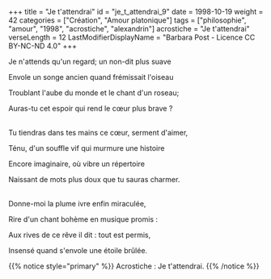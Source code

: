 +++
title = "Je t'attendrai"
id = "je_t_attendrai_9"
date = 1998-10-19
weight = 42
categories = ["Création", "Amour platonique"]
tags = ["philosophie", "amour", "1998", "acrostiche", "alexandrin"]
acrostiche = "Je t'attendrai"
verseLength = 12
LastModifierDisplayName = "Barbara Post - Licence CC BY-NC-ND 4.0"
+++

Je n'attends qu'un regard; un non-dit plus suave

Envole un songe ancien quand frémissait l'oiseau

Troublant l'aube du monde et le chant d'un roseau;

Auras-tu cet espoir qui rend le cœur plus brave ?

 \
Tu tiendras dans tes mains ce cœur, serment d'aimer,

Ténu, d'un souffle vif qui murmure une histoire

Encore imaginaire, où vibre un répertoire

Naissant de mots plus doux que tu sauras charmer.

 \
Donne-moi la plume ivre enfin miraculée,

Rire d'un chant bohème en musique promis :

Aux rives de ce rêve il dit : tout est permis,

Insensé quand s'envole une étoile brûlée.

{{% notice style="primary" %}}
Acrostiche : Je t'attendrai.
{{% /notice %}}

